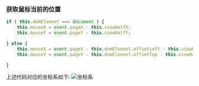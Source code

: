 
### 获取鼠标当前的位置
```javascript
if ( this.domElement === document ) {
	this.mouseX = event.pageX - this.viewHalfX;
	this.mouseY = event.pageY - this.viewHalfY;

} else {
	this.mouseX = event.pageX - this.domElement.offsetLeft - this.viewHalfX;
	this.mouseY = event.pageY - this.domElement.offsetTop - this.viewHalfY;

}
```
上述代码对应的坐标系如下:
![坐标系](https://github.com/lh2lyc/WLC_LJSH_3D/blob/master/src/components/FPSControls/asset/coordinate.png)